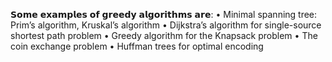 𝗦𝗼𝗺𝗲 𝗲𝘅𝗮𝗺𝗽𝗹𝗲𝘀 𝗼𝗳 𝗴𝗿𝗲𝗲𝗱𝘆 𝗮𝗹𝗴𝗼𝗿𝗶𝘁𝗵𝗺𝘀 𝗮𝗿𝗲:
  • Minimal spanning tree: Prim’s algorithm, Kruskal’s algorithm
  • Dijkstra’s algorithm for single-source shortest path problem
  • Greedy algorithm for the Knapsack problem
  • The coin exchange problem
  • Huffman trees for optimal encoding
